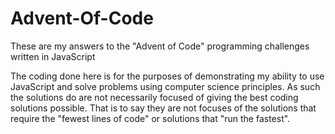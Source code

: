 # Advent-Of-Code

These are my answers to the "Advent of Code" programming challenges written in
JavaScript

The coding done here is for the purposes of demonstrating my ability to use
JavaScript and solve problems using computer science principles. As such the
solutions do are not necessarily focused of giving the best coding solutions
possible. That is to say they are not focuses of the solutions that require the
"fewest lines of code" or solutions that "run the fastest".